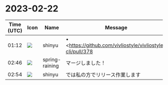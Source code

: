 # 2023-02-22

|Time (UTC)|Icon|Name|Message|
|---|---|---|---|
|01:12|![](https://avatars.slack-edge.com/2018-04-27/354445776386_e258f5ed5ba887b08668_72.jpg)|shinyu|• <https://github.com/vivliostyle/vivliostyle-cli/pull/378|feat: Update Playwright to 1.31.0 (Chromium 111.0.5563.19)><br><blockquote>#378 feat: Update Playwright to 1.31.0 (Chromium 111.0.5563.19)</blockquote>|
|02:46|![](https://secure.gravatar.com/avatar/1ac180f0868137292905c311b5fff781.jpg?s=72&d=https%3A%2F%2Fa.slack-edge.com%2Fdf10d%2Fimg%2Favatars%2Fava_0021-72.png)|spring-raining|マージしました！|
|02:54|![](https://avatars.slack-edge.com/2018-04-27/354445776386_e258f5ed5ba887b08668_72.jpg)|shinyu|では私の方でリリース作業します|
